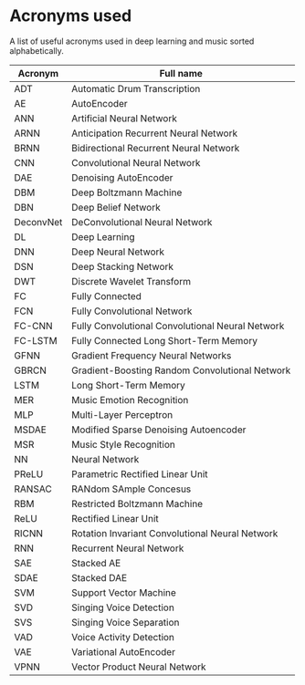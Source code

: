 # Acronyms used

A list of useful acronyms used in deep learning and music sorted alphabetically.

| Acronym | Full name |
|--------------|-----------|
| ADT | Automatic Drum Transcription |
| AE | AutoEncoder |
| ANN | Artificial Neural Network |
| ARNN | Anticipation Recurrent Neural Network |
| BRNN | Bidirectional Recurrent Neural Network |
| CNN | Convolutional Neural Network |
| DAE | Denoising AutoEncoder |
| DBM | Deep Boltzmann Machine |
| DBN | Deep Belief Network |
| DeconvNet | DeConvolutional Neural Network |
| DL | Deep Learning |
| DNN | Deep Neural Network |
| DSN | Deep Stacking Network |
| DWT | Discrete Wavelet Transform |
| FC | Fully Connected |
| FCN | Fully Convolutional Network |
| FC-CNN | Fully Convolutional Convolutional Neural Network |
| FC-LSTM | Fully Connected Long Short-Term Memory |
| GFNN | Gradient Frequency Neural Networks |
| GBRCN | Gradient-Boosting Random Convolutional Network |
| LSTM | Long Short-Term Memory |
| MER | Music Emotion Recognition |
| MLP | Multi-Layer Perceptron |
| MSDAE | Modified Sparse Denoising Autoencoder |
| MSR | Music Style Recognition |
| NN | Neural Network |
| PReLU | Parametric Rectified Linear Unit |
| RANSAC | RANdom SAmple Concesus |
| RBM | Restricted Boltzmann Machine |
| ReLU | Rectified Linear Unit |
| RICNN | Rotation Invariant Convolutional Neural Network |
| RNN | Recurrent Neural Network |
| SAE | Stacked AE |
| SDAE | Stacked DAE |
| SVM | Support Vector Machine |
| SVD | Singing Voice Detection |
| SVS | Singing Voice Separation |
| VAD | Voice Activity Detection |
| VAE | Variational AutoEncoder |
| VPNN | Vector Product Neural Network |
